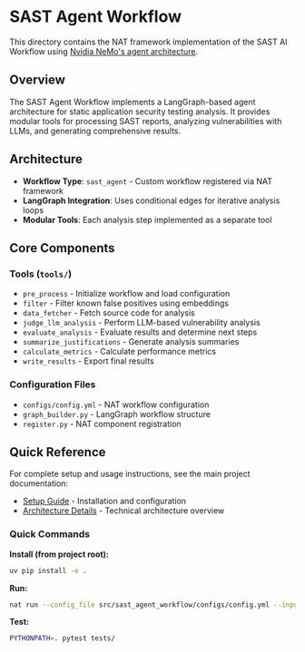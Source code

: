# SAST Agent Workflow

This directory contains the NAT framework implementation of the SAST AI Workflow using [Nvidia NeMo's agent architecture](https://docs.nvidia.com/nemo/agent-toolkit/latest/).

## Overview

The SAST Agent Workflow implements a LangGraph-based agent architecture for static application security testing analysis. It provides modular tools for processing SAST reports, analyzing vulnerabilities with LLMs, and generating comprehensive results.

## Architecture

- **Workflow Type**: `sast_agent` - Custom workflow registered via NAT framework
- **LangGraph Integration**: Uses conditional edges for iterative analysis loops
- **Modular Tools**: Each analysis step implemented as a separate tool

## Core Components

### Tools (`tools/`)
- `pre_process` - Initialize workflow and load configuration
- `filter` - Filter known false positives using embeddings
- `data_fetcher` - Fetch source code for analysis
- `judge_llm_analysis` - Perform LLM-based vulnerability analysis
- `evaluate_analysis` - Evaluate results and determine next steps
- `summarize_justifications` - Generate analysis summaries
- `calculate_metrics` - Calculate performance metrics
- `write_results` - Export final results

### Configuration Files
- `configs/config.yml` - NAT workflow configuration
- `graph_builder.py` - LangGraph workflow structure
- `register.py` - NAT component registration

## Quick Reference

For complete setup and usage instructions, see the main project documentation:
- [Setup Guide](../../docs/setup.md) - Installation and configuration
- [Architecture Details](../../docs/architecture.md) - Technical architecture overview

### Quick Commands

**Install (from project root):**
```bash
uv pip install -e .
```

**Run:**
```bash
nat run --config_file src/sast_agent_workflow/configs/config.yml --input "sast_analysis"
```

**Test:**
```bash
PYTHONPATH=. pytest tests/
```
